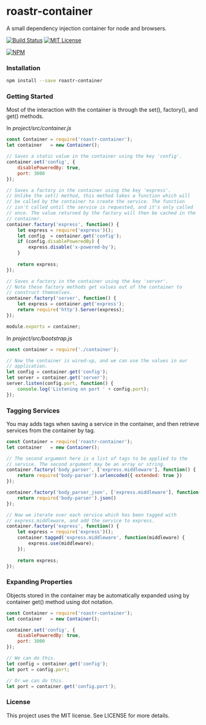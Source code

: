 roastr-container
================
A small dependency injection container for node and browsers.

[![Build Status](https://img.shields.io/travis/headzoo/roastr-container/master.svg?style=flat-square)](https://travis-ci.org/headzoo/roastr-container)
[![MIT License](https://img.shields.io/badge/license-MIT-blue.svg?style=flat-square)](https://raw.githubusercontent.com/headzoo/roastr-container/master/LICENSE.md)

[![NPM](https://nodei.co/npm/roastr-container.png)](https://nodei.co/npm/roastr-container/)

### Installation

```sh
npm install --save roastr-container
```


### Getting Started
Most of the interaction with the container is through the set(),
factory(), and get() methods.

In *project/src/container.js*

```js
const Container = require('roastr-container');
let container   = new Container();

// Saves a static value in the container using the key 'config'.
container.set('config', {
    disablePoweredBy: true,
    port: 3000
});

// Saves a factory in the container using the key 'express'.
// Unlike the set() method, this method takes a function which will
// be called by the container to create the service. The function
// isn't called until the service is requested, and it's only called
// once. The value returned by the factory will then be cached in the
// container.
container.factory('express', function() {
    let express = require('express')();
    let config  = container.get('config');
    if (config.disablePoweredBy) {
        express.disable('x-powered-by');
    }
    
    return express;
});

// Saves a factory in the container using the key 'server'.
// Note these factory methods get values out of the container to
// construct themselves.
container.factory('server', function() {
    let express = container.get('express');
    return require('http').Server(express);
});

module.exports = container;
```

In *project/src/bootstrap.js*

```js
const container = require('./container');

// Now the container is wired-up, and we can use the values in our
// application.
let config = container.get('config');
let server = container.get('server');
server.listen(config.port, function() {
    console.log('Listening on port ' + config.port);
});
```


### Tagging Services
You may adds tags when saving a service in the container, and then
retrieve services from the container by tag.

```js
const Container = require('roastr-container');
let container   = new Container();

// The second argument here is a list of tags to be applied to the
// service. The second argument may be an array or string.
container.factory('body_parser', ['express.middleware'], function() {
    return require('body-parser').urlencoded({ extended: true })
});

container.factory('body_parser_json', ['express.middleware'], function() {
    return require('body-parser').json()
});

// Now we iterate over each service which has been tagged with
// express.middleware, and add the service to express.
container.factory('express', function() {
    let express = require('express')();
    container.tagged('express.middleware', function(middleware) {
        express.use(middleware);
    });
    
    return express;
});
```


### Expanding Properties
Objects stored in the container may be automatically expanded using by
container get() method using dot notation.

```js
const Container = require('roastr-container');
let container   = new Container();

container.set('config', {
    disablePoweredBy: true,
    port: 3000
});

// We can do this.
let config = container.get('config');
let port = config.port;

// Or we can do this.
let port = container.get('config.port');
```

### License
This project uses the MIT license. See LICENSE for more details.
